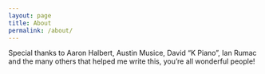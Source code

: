 ```yaml
---
layout: page
title: About
permalink: /about/
---
```


Special thanks to Aaron Halbert, Austin Musice, David “K Piano”, Ian Rumac and the many others that helped me write this, you’re all wonderful people!

